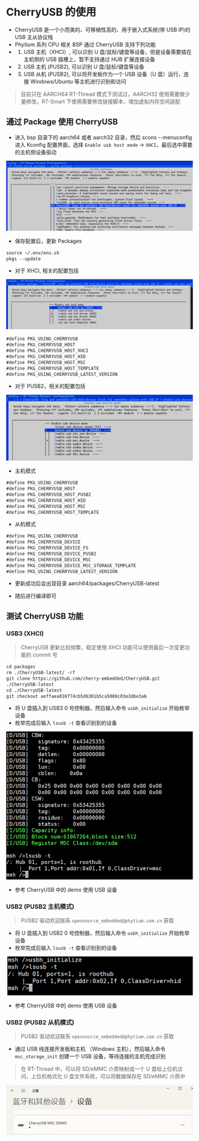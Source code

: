 # CherryUSB 的使用

- CherryUSB 是一个小而美的、可移植性高的、用于嵌入式系统(带 USB IP)的 USB 主从协议栈
- Phytium 系列 CPU 相关 BSP 通过 CherryUSB 支持下列功能
- 1. USB 主机（XHCI）, 可以识别 U 盘/鼠标/键盘等设备，但是设备需要插在主机侧的 USB 插槽上，暂不支持通过 HUB 扩展连接设备
- 2. USB 主机 (PUSB2), 可以识别 U 盘/鼠标/键盘等设备
- 3. USB 从机 (PUSB2), 可以将开发板作为一个 USB 设备（U 盘）运行，连接 Windows/Ubuntu 等主机进行识别和访问

> 目前只在 AARCH64 RT-Thread 模式下测试过，AARCH32 使用需要做少量修改，RT-Smart 下使用需要修改链接脚本，增加虚拟内存空间适配

## 通过 Package 使用 CherryUSB

- 进入 bsp 目录下的 aarch64 或者 aarch32 目录，然后 scons --menuconfig 进入 Kconfig 配置界面，选择 `Enable usb host mode` -> `XHCI`，最后选中需要的主机侧设备驱动

![](../figures/cherryusb.png)

- 保存配置后，更新 Packages 

```
source ~/.env/env.sh
pkgs --update
```

- 对于 XHCI, 相关的配置包括

![](../figures/cherryusb_xhci.png)

```
#define PKG_USING_CHERRYUSB
#define PKG_CHERRYUSB_HOST
#define PKG_CHERRYUSB_HOST_XHCI
#define PKG_CHERRYUSB_HOST_HID
#define PKG_CHERRYUSB_HOST_MSC
#define PKG_CHERRYUSB_HOST_TEMPLATE
#define PKG_USING_CHERRYUSB_LATEST_VERSION
```

- 对于 PUSB2，相关的配置包括

![](../figures/pusb2_cherryusb.png)

- 主机模式

```
#define PKG_USING_CHERRYUSB
#define PKG_CHERRYUSB_HOST
#define PKG_CHERRYUSB_HOST_PUSB2
#define PKG_CHERRYUSB_HOST_HID
#define PKG_CHERRYUSB_HOST_MSC
#define PKG_CHERRYUSB_HOST_TEMPLATE
```

- 从机模式

```
#define PKG_USING_CHERRYUSB
#define PKG_CHERRYUSB_DEVICE
#define PKG_CHERRYUSB_DEVICE_FS
#define PKG_CHERRYUSB_DEVICE_PUSB2
#define PKG_CHERRYUSB_DEVICE_MSC
#define PKG_CHERRYUSB_DEVICE_MSC_STORAGE_TEMPLATE
#define PKG_USING_CHERRYUSB_LATEST_VERSION
```

- 更新成功后会出现目录 aarch64/packages/CherryUSB-latest

- 随后进行编译即可

## 测试 CherryUSB 功能

### USB3 (XHCI)

> CherryUSB 更新比较频繁，稳定使用 XHCI 功能可以使用最后一次变更功能的 commit 号

```
cd packages
rm ./CherryUSB-latest/ -rf
git clone https://github.com/cherry-embedded/CherryUSB.git ./CherryUSB-latest
cd ./CherryUSB-latest
git checkout aeffaea016f74cb5d6301b5ca5088c03e3dbe3a6
```

- 将 U 盘插入到 USB3 0 号控制器，然后输入命令 `usbh_initialize` 开始枚举设备
- 枚举完成后输入 `lsusb -t` 查看识别到的设备

![](../figures/xhci_0.png)

- 参考 CherryUSB 中的 demo 使用 USB 设备

### USB2 (PUSB2 主机模式)

> PUSB2 驱动欢迎联系 `opensource_embedded@phytium.com.cn` 获取

- 将 U 盘插入到 USB2 0 号控制器，然后输入命令 `usbh_initialize` 开始枚举设备
- 枚举完成后输入 `lsusb -t` 查看识别到的设备

![](../figures/pusb2_hid.png)

- 参考 CherryUSB 中的 demo 使用 USB 设备

### USB2 (PUSB2 从机模式)

> PUSB2 驱动欢迎联系 `opensource_embedded@phytium.com.cn` 获取

- 通过 USB 线连接开发板和主机 （Windows 主机），然后输入命令 `msc_storage_init` 创建一个 USB 设备，等待连接的主机完成识别
> 在 RT-Thread 中，可以将 SD/eMMC 介质映射成一个 U 盘给上位机访问，上位机格式化 U 盘文件系统，可以将数据保存在 SD/eMMC 介质中

![](../figures/cherryusb_device.png)
